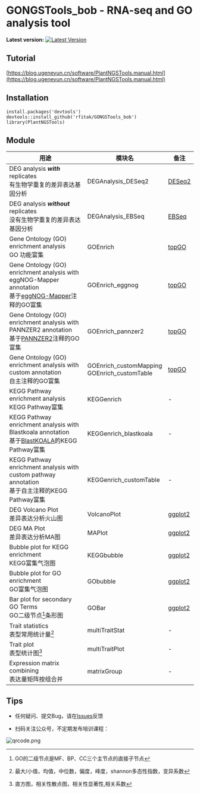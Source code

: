 # GONGSTools_bob - RNA-seq and GO analysis tool


**Latest version:** [![Latest Version](https://img.shields.io/github/release/biomarble/PlantNGSTools.svg?style=flat?maxAge=86400)](https://github.com/biomarble/PlantNGSTools/releases)


## Tutorial

[https://blog.ugeneyun.cn/software/PlantNGSTools.manual.html](https://blog.ugeneyun.cn/software/PlantNGSTools.manual.html)



## Installation



```
install.packages('devtools')
devtools::install_github('rfitak/GONGSTools_bob')
library(PlantNGSTools)
```



## Module


|用途|模块名| 备注                                                 |
|-|-|-|
|DEG analysis ***with*** replicates<br>有生物学重复的差异表达基因分析|DEGAnalysis_DESeq2|[DESeq2](https://doi.org/10.1186/s13059-014-0550-8)|
|DEG analysis ***without*** replicates<br>没有生物学重复的差异表达基因分析|DEGAnalysis_EBSeq|[EBSeq](https://doi.org/10.1093/bioinformatics/btt087)|
|Gene Ontology (GO) enrichment analysis<br>GO 功能富集|GOEnrich|[topGO](https://doi.org/10.1093/bioinformatics/btl140)|
|Gene Ontology (GO) enrichment analysis with eggNOG-Mapper annotation<br>基于[eggNOG-Mapper](http://eggnog-mapper.embl.de/)注释的GO富集|GOEnrich_eggnog| [topGO](https://doi.org/10.1093/bioinformatics/btl140)|
|Gene Ontology (GO) enrichment analysis with PANNZER2 annotation<br>基于[PANNZER2](http://ekhidna2.biocenter.helsinki.fi/sanspanz/)注释的GO富集|GOEnrich_pannzer2| [topGO](https://doi.org/10.1093/bioinformatics/btl140)|
|Gene Ontology (GO) enrichment analysis with custom annotation<br/>自主注释的GO富集|GOEnrich_customMapping<br>GOEnrich_customTable|[topGO](https://doi.org/10.1093/bioinformatics/btl140) |
|KEGG Pathway enrichment analysis <br>KEGG Pathway富集|KEGGenrich|-|
|KEGG Pathway enrichment analysis with Blastkoala annotation <br>基于[BlastKOALA](https://www.kegg.jp/blastkoala/)的KEGG Pathway富集|KEGGenrich_blastkoala| - |
|KEGG Pathway enrichment analysis with custom pathway annotation <br>基于自主注释的KEGG Pathway富集|KEGGenrich_customTable| - |
|DEG Volcano Plot<br>差异表达分析火山图|VolcanoPlot|[ggplot2](https://ggplot2.tidyverse.org/)|
|DEG MA Plot<br>差异表达分析MA图|MAPlot|[ggplot2](https://ggplot2.tidyverse.org/)|
|Bubble plot for KEGG enrichment<br>KEGG富集气泡图|KEGGbubble|[ggplot2](https://ggplot2.tidyverse.org/)|
|Bubble plot for GO enrichment<br>GO富集气泡图|GObubble|[ggplot2](https://ggplot2.tidyverse.org/)<br>|
|Bar plot for secondary GO Terms<br>GO二级节点[^1]条形图|GOBar|[ggplot2](https://ggplot2.tidyverse.org/)<br>|
|Trait statistics<br>表型常用统计量[^2]|multiTraitStat|-|
|Trait plot<br>表型统计图[^3]| multiTraitPlot|-|
|Expression matrix combining<br>表达量矩阵按组合并|matrixGroup|-|

[^1]: GO的二级节点是MF、BP、CC三个主节点的直接子节点
[^2]: 最大/小值，均值，中位数，偏度，峰度，shannon多态性指数，变异系数
[^3]: 直方图，相关性散点图，相关性显著性,相关系数

## Tips

- 任何疑问、提交Bug，请在[Issues](https://github.com/biomarble/PlantNGSTools/issues)反馈

- 扫码关注公众号，不定期发布培训课程：<br>

![qrcode.png](./qrcode.png)
